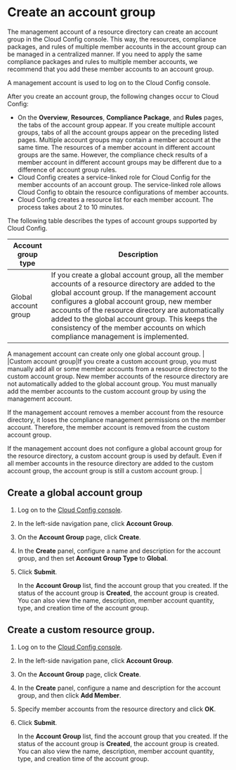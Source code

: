 # Create an account group

The management account of a resource directory can create an account group in the Cloud Config console. This way, the resources, compliance packages, and rules of multiple member accounts in the account group can be managed in a centralized manner. If you need to apply the same compliance packages and rules to multiple member accounts, we recommend that you add these member accounts to an account group.

A management account is used to log on to the Cloud Config console.

After you create an account group, the following changes occur to Cloud Config:

-   On the **Overview**, **Resources**, **Compliance Package**, and **Rules** pages, the tabs of the account group appear. If you create multiple account groups, tabs of all the account groups appear on the preceding listed pages. Multiple account groups may contain a member account at the same time. The resources of a member account in different account groups are the same. However, the compliance check results of a member account in different account groups may be different due to a difference of account group rules.
-   Cloud Config creates a service-linked role for Cloud Config for the member accounts of an account group. The service-linked role allows Cloud Config to obtain the resource configurations of member accounts.
-   Cloud Config creates a resource list for each member account. The process takes about 2 to 10 minutes.

The following table describes the types of account groups supported by Cloud Config.

|Account group type|Description|
|------------------|-----------|
|Global account group|If you create a global account group, all the member accounts of a resource directory are added to the global account group. If the management account configures a global account group, new member accounts of the resource directory are automatically added to the global account group. This keeps the consistency of the member accounts on which compliance management is implemented.

A management account can create only one global account group. |
|Custom account group|If you create a custom account group, you must manually add all or some member accounts from a resource directory to the custom account group. New member accounts of the resource directory are not automatically added to the global account group. You must manually add the member accounts to the custom account group by using the management account.

If the management account removes a member account from the resource directory, it loses the compliance management permissions on the member account. Therefore, the member account is removed from the custom account group.

If the management account does not configure a global account group for the resource directory, a custom account group is used by default. Even if all member accounts in the resource directory are added to the custom account group, the account group is still a custom account group. |

## Create a global account group

1.  Log on to the [Cloud Config console](https://config.console.aliyun.com).

2.  In the left-side navigation pane, click **Account Group**.

3.  On the **Account Group** page, click **Create**.

4.  In the **Create** panel, configure a name and description for the account group, and then set **Account Group Type** to **Global**.

5.  Click **Submit**.

    In the **Account Group** list, find the account group that you created. If the status of the account group is **Created**, the account group is created. You can also view the name, description, member account quantity, type, and creation time of the account group.


## Create a custom resource group.

1.  Log on to the [Cloud Config console](https://config.console.aliyun.com).

2.  In the left-side navigation pane, click **Account Group**.

3.  On the **Account Group** page, click **Create**.

4.  In the **Create** panel, configure a name and description for the account group, and then click **Add Member**.

5.  Specify member accounts from the resource directory and click **OK**.

6.  Click **Submit**.

    In the **Account Group** list, find the account group that you created. If the status of the account group is **Created**, the account group is created. You can also view the name, description, member account quantity, type, and creation time of the account group.


